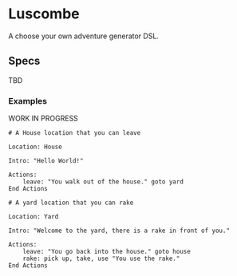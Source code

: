 # Luscombe

A choose your own adventure generator DSL.

## Specs

TBD

### Examples

WORK IN PROGRESS

```
# A House location that you can leave

Location: House

Intro: "Hello World!"

Actions:
    leave: "You walk out of the house." goto yard
End Actions

# A yard location that you can rake

Location: Yard

Intro: "Welcome to the yard, there is a rake in front of you."

Actions:
    leave: "You go back into the house." goto house
    rake: pick up, take, use "You use the rake."
End Actions
```
